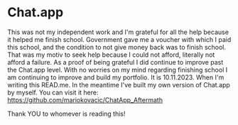 # Chat.app
This was not my independent work and I'm grateful for all the help because it helped me finish school. 
Government gave me a voucher with which I paid this school, and the condition to not give money back was to finish school. That was my motiv to seek help because I could not afford, literally not afford a failure.
As a proof of being grateful I did continue to improve past the Chat.app level. 
With no worries on my mind regarding finishing school I am continuing to improve and build my portfolio.
It is 10.11.2023. When I'm writing this READ.me.
In the meantime I've built my own version of Chat.app by myself.
You can visit it here: 
https://github.com/mariokovacic/ChatApp_Aftermath


Thank YOU to whomever is reading this! 
